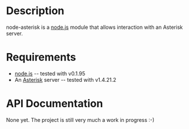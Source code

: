 Description
===========

node-asterisk is a [node.js](http://nodejs.org/) module that allows interaction with an Asterisk server.


Requirements
============

* [node.js](http://nodejs.org/) -- tested with v0.1.95
* An [Asterisk](http://www.asterisk.org/) server -- tested with v1.4.21.2


API Documentation
=================

None yet. The project is still very much a work in progress :-)